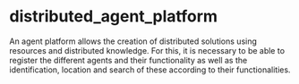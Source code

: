 # distributed_agent_platform
An agent platform allows the creation of distributed solutions using resources and distributed knowledge. For this, it is necessary to be able to register the different agents and their functionality as well as the identification, location and search of these according to their functionalities.
